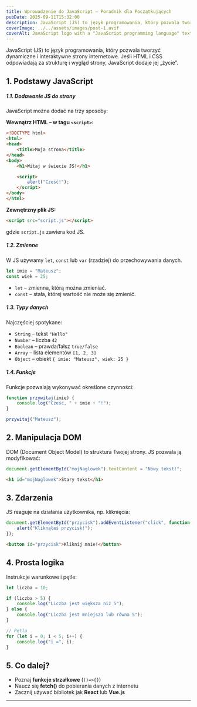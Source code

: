 ```yaml
---
title: Wprowadzenie do JavaScript – Poradnik dla Początkujących
pubDate: 2025-09-11T15:32:00
description: JavaScript (JS) to język programowania, który pozwala tworzyć dynamiczne i interaktywne strony internetowe.
coverImage: ../../assets/images/post-1.avif
coverAlt: JavaScript logo with a "JavaScript programming language" text
---
```

JavaScript (JS) to język programowania, który pozwala tworzyć dynamiczne i interaktywne strony internetowe. Jeśli HTML i CSS odpowiadają za strukturę i wygląd strony, JavaScript dodaje jej „życie”.

## 1. Podstawy JavaScript

##### 1.1. Dodawanie JS do strony

JavaScript można dodać na trzy sposoby:

**Wewnątrz HTML – w tagu&#32;`<script>`:**

```html
<!DOCTYPE html>
<html>
<head>
    <title>Moja strona</title>
</head>
<body>
    <h1>Witaj w świecie JS!</h1>

    <script>
        alert("Cześć!");
    </script>
</body>
</html>
```

**Zewnętrzny plik JS:**

```html
<script src="script.js"></script>
```

gdzie `script.js` zawiera kod JS.

##### 1.2. Zmienne

W JS używamy `let`, `const` lub `var` (rzadziej) do przechowywania danych.

```javascript
let imie = "Mateusz";
const wiek = 25;
```

- `let` – zmienna, którą można zmieniać.
- `const` – stała, której wartość nie może się zmienić.

##### 1.3. Typy danych

Najczęściej spotykane:

- `String` – tekst `"Hello"`
- `Number` – liczba `42`
- `Boolean` – prawda/fałsz `true/false`
- `Array` – lista elementów `[1, 2, 3]`
- `Object` – obiekt `{ imie: "Mateusz", wiek: 25 }`

##### 1.4. Funkcje

Funkcje pozwalają wykonywać określone czynności:

```javascript
function przywitaj(imie) {
    console.log("Cześć, " + imie + "!");
}

przywitaj("Mateusz");
```

## 2. Manipulacja DOM

DOM (Document Object Model) to struktura Twojej strony. JS pozwala ją modyfikować:

```javascript
document.getElementById("mojNaglowek").textContent = "Nowy tekst!";
```

```html
<h1 id="mojNaglowek">Stary tekst</h1>
```

## 3. Zdarzenia

JS reaguje na działania użytkownika, np. kliknięcia:

```javascript
document.getElementById("przycisk").addEventListener("click", function() {
    alert("Kliknąłeś przycisk!");
});
```

```html
<button id="przycisk">Kliknij mnie!</button>
```

## 4. Prosta logika

Instrukcje warunkowe i pętle:

```javascript
let liczba = 10;

if (liczba > 5) {
    console.log("Liczba jest większa niż 5");
} else {
    console.log("Liczba jest mniejsza lub równa 5");
}

// Pętla
for (let i = 0; i < 5; i++) {
    console.log("i =", i);
}
```

## 5. Co dalej?

- Poznaj **funkcje strzałkowe** (`()=>{}`)
- Naucz się **fetch()** do pobierania danych z internetu
- Zacznij używać bibliotek jak **React** lub **Vue.js**

---

